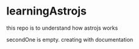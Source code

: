 # learningAstrojs

this repo is to understand how astrojs works

secondOne is empty. creating with documentation
